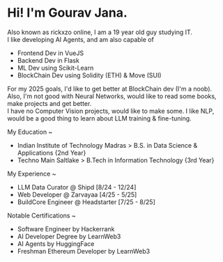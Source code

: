# Hi! I'm Gourav Jana.

Also known as rickxzo online, I am a 19 year old guy studying IT.<br>
I like developing AI Agents, and am also capable of <br>
- Frontend Dev in VueJS<br>
- Backend Dev in Flask<br>
- ML Dev using Scikit-Learn<br>
- BlockChain Dev using Solidity (ETH) & Move (SUI)<br>

For my 2025 goals, I'd like to get better at BlockChain dev (I'm a noob).<br>
Also, I'm not good with Neural Networks, would like to read some books, make projects and get better.<br>
I have no Computer Vision projects, would like to make some. I like NLP, would be a good thing to learn about LLM training & fine-tuning.<br>

  
My Education ~<br>
- Indian Institute of Technology Madras > B.S. in Data Science & Applications {2nd Year}
- Techno Main Saltlake > B.Tech in Information Technology {3rd Year}

My Experience ~<br>
- LLM Data Curator @ Shipd [8/24 - 12/24]
- Web Developer @ Zarvayaa [4/25 - 5/25]
- BuildCore Engineer @ Headstarter [7/25 - 8/25]

Notable Certifications ~<br>
- Software Engineer by Hackerrank
- AI Developer Degree by LearnWeb3
- AI Agents by HuggingFace
- Freshman Ethereum Developer by LearnWeb3

  
